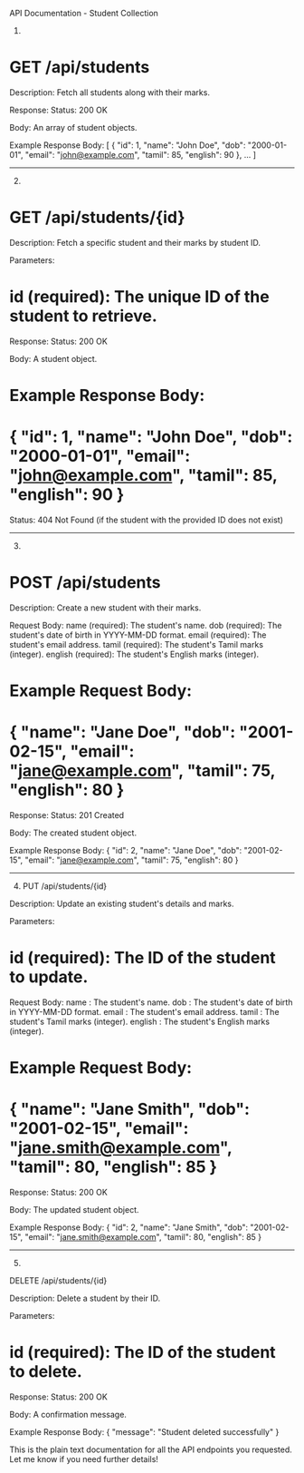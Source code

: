 API Documentation - Student Collection


1. 
# GET /api/students

Description:
Fetch all students along with their marks.

Response:
Status: 200 OK

Body: An array of student objects.

Example Response Body:
[ { "id": 1, "name": "John Doe", "dob": "2000-01-01", "email": "john@example.com", "tamil": 85, "english": 90 }, ... ]

****************************************************************************************************************************************
2. 
# GET /api/students/{id}

Description:
Fetch a specific student and their marks by student ID.

Parameters:
# id (required): The unique ID of the student to retrieve.

Response:
Status: 200 OK

Body: A student object.

# Example Response Body:
# { "id": 1, "name": "John Doe", "dob": "2000-01-01", "email": "john@example.com", "tamil": 85, "english": 90 }

Status: 404 Not Found (if the student with the provided ID does not exist)

****************************************************************************************************************************************

3. 
# POST /api/students

Description:
Create a new student with their marks.

Request Body:
name (required): The student's name.
dob (required): The student's date of birth in YYYY-MM-DD format.
email (required): The student's email address.
tamil (required): The student's Tamil marks (integer).
english (required): The student's English marks (integer).

# Example Request Body:
# { "name": "Jane Doe", "dob": "2001-02-15", "email": "jane@example.com", "tamil": 75, "english": 80 }

Response:
Status: 201 Created

Body: The created student object.

Example Response Body:
{ "id": 2, "name": "Jane Doe", "dob": "2001-02-15", "email": "jane@example.com", "tamil": 75, "english": 80 }

****************************************************************************************************************************************


4. PUT /api/students/{id}

Description:
Update an existing student's details and marks.

Parameters:
# id (required): The ID of the student to update.

Request Body:
name : The student's name.
dob : The student's date of birth in YYYY-MM-DD format.
email : The student's email address.
tamil : The student's Tamil marks (integer).
english : The student's English marks (integer).

# Example Request Body:
# { "name": "Jane Smith", "dob": "2001-02-15", "email": "jane.smith@example.com", "tamil": 80, "english": 85 }

Response:
Status: 200 OK

Body: The updated student object.

Example Response Body:
{ "id": 2, "name": "Jane Smith", "dob": "2001-02-15", "email": "jane.smith@example.com", "tamil": 80, "english": 85 }

****************************************************************************************************************************************


5. 
DELETE /api/students/{id}

Description:
Delete a student by their ID.

Parameters:
# id (required): The ID of the student to delete.

Response:
Status: 200 OK

Body: A confirmation message.

Example Response Body:
{ "message": "Student deleted successfully" }

This is the plain text documentation for all the API endpoints you requested. Let me know if you need further details!